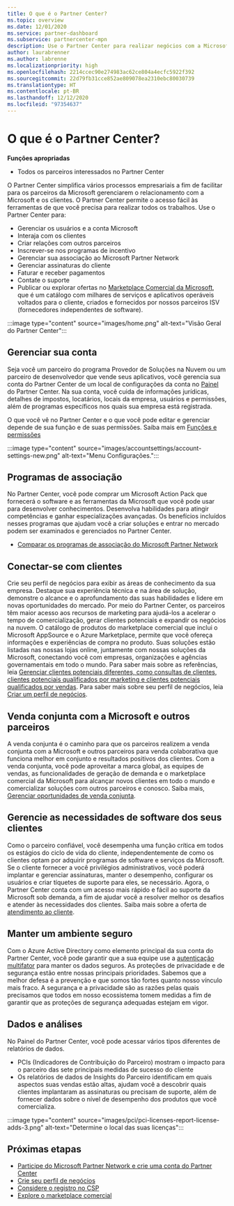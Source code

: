 ```yaml
---
title: O que é o Partner Center?
ms.topic: overview
ms.date: 12/01/2020
ms.service: partner-dashboard
ms.subservice: partnercenter-mpn
description: Use o Partner Center para realizar negócios com a Microsoft e seus clientes
author: laurabrenner
ms.author: labrenne
ms.localizationpriority: high
ms.openlocfilehash: 2214ccec90e274983ac62ce804a4ecfc5922f392
ms.sourcegitcommit: 22d79fb31cce852ae809078ea2310ebc80030739
ms.translationtype: HT
ms.contentlocale: pt-BR
ms.lasthandoff: 12/12/2020
ms.locfileid: "97354637"
---
```

# <a name="what-is-partner-center"></a>O que é o Partner Center?

**Funções apropriadas**

- Todos os parceiros interessados no Partner Center

O Partner Center simplifica vários processos empresariais a fim de facilitar para os parceiros da Microsoft gerenciarem o relacionamento com a Microsoft e os clientes. O Partner Center permite o acesso fácil às ferramentas de que você precisa para realizar todos os trabalhos. Use o Partner Center para:

- Gerenciar os usuários e a conta Microsoft 
- Interaja com os clientes 
- Criar relações com outros parceiros 
- Inscrever-se nos programas de incentivo
- Gerenciar sua associação ao Microsoft Partner Network 
- Gerenciar assinaturas do cliente
- Faturar e receber pagamentos
- Contate o suporte
- Publicar ou explorar ofertas no [Marketplace Comercial da Microsoft](/azure/marketplace), que é um catálogo com milhares de serviços e aplicativos operáveis voltados para o cliente, criados e fornecidos por nossos parceiros ISV (fornecedores independentes de software).

:::image type="content" source="images/home.png" alt-text="Visão Geral do Partner Center":::

## <a name="manage-your-account"></a>Gerenciar sua conta

Seja você um parceiro do programa Provedor de Soluções na Nuvem ou um parceiro de desenvolvedor que vende seus aplicativos, você gerencia sua conta do Partner Center de um local de configurações da conta no [Painel](https://partner.microsoft.com/dashboard/home) do Partner Center. Na sua conta, você cuida de informações jurídicas, detalhes de impostos, locatários, locais da empresa, usuários e permissões, além de programas específicos nos quais sua empresa está registrada. 

O que você vê no Partner Center e o que você pode editar e gerenciar depende de sua função e de suas permissões. Saiba mais em [Funções e permissões](permissions-overview.md)

:::image type="content" source="images/accountsettings/account-settings-new.png" alt-text="Menu Configurações.":::


## <a name="membership-programs"></a>Programas de associação

No Partner Center, você pode comprar um Microsoft Action Pack que fornecerá o software e as ferramentas da Microsoft que você pode usar para desenvolver conhecimentos. Desenvolva habilidades para atingir competências e ganhar especializações avançadas. Os benefícios incluídos nesses programas que ajudam você a criar soluções e entrar no mercado podem ser examinados e gerenciados no Partner Center.

- [Comparar os programas de associação do Microsoft Partner Network](https://partner.microsoft.com/membership/compare-offers) 

## <a name="connect-with-customers"></a>Conectar-se com clientes 

Crie seu perfil de negócios para exibir as áreas de conhecimento da sua empresa. Destaque sua experiência técnica e na área de solução, demonstre o alcance e o aprofundamento das suas habilidades e lidere em novas oportunidades do mercado. Por meio do Partner Center, os parceiros têm maior acesso aos recursos de marketing para ajudá-los a acelerar o tempo de comercialização, gerar clientes potenciais e expandir os negócios na nuvem. O catálogo de produtos do marketplace comercial que inclui o Microsoft AppSource e o Azure Marketplace, permite que você ofereça informações e experiências de compra no produto. Suas soluções estão listadas nas nossas lojas online, juntamente com nossas soluções da Microsoft, conectando você com empresas, organizações e agências governamentais em todo o mundo. Para saber mais sobre as referências, leia [Gerenciar clientes potenciais diferentes, como consultas de clientes, clientes potenciais qualificados por marketing e clientes potenciais qualificados por vendas](manage-leads.md). Para saber mais sobre seu perfil de negócios, leia [Criar um perfil de negócios](create-a-marketing-profile.md).

## <a name="co-sell-with-microsoft-and-other-partners"></a>Venda conjunta com a Microsoft e outros parceiros

A venda conjunta é o caminho para que os parceiros realizem a venda conjunta com a Microsoft e outros parceiros para venda colaborativa que funciona melhor em conjunto e resultados positivos dos clientes.  Com a venda conjunta, você pode aproveitar a marca global, as equipes de vendas, as funcionalidades de geração de demanda e o marketplace comercial da Microsoft para alcançar novos clientes em todo o mundo e comercializar soluções com outros parceiros e conosco. Saiba mais, [Gerenciar oportunidades de venda conjunta](manage-co-sell-opportunities.md).

## <a name="manage-your-customers-software-needs"></a>Gerencie as necessidades de software dos seus clientes

Como o parceiro confiável, você desempenha uma função crítica em todos os estágios do ciclo de vida do cliente, independentemente de como os clientes optam por adquirir programas de software e serviços da Microsoft. Se o cliente fornecer a você privilégios administrativos, você poderá implantar e gerenciar assinaturas, manter o desempenho, configurar os usuários e criar tíquetes de suporte para eles, se necessário. Agora, o Partner Center conta com um acesso mais rápido e fácil ao suporte da Microsoft sob demanda, a fim de ajudar você a resolver melhor os desafios e atender às necessidades dos clientes. Saiba mais sobre a oferta de [atendimento ao cliente](customer-support.md).

## <a name="maintain-a-secure-environment"></a>Manter um ambiente seguro

Com o Azure Active Directory como elemento principal da sua conta do Partner Center, você pode garantir que a sua equipe use a [autenticação multifator](partner-security-requirements-mandating-mfa.md) para manter os dados seguros. As proteções de privacidade e de segurança estão entre nossas principais prioridades. Sabemos que a melhor defesa é a prevenção e que somos tão fortes quanto nosso vínculo mais fraco. A segurança e a privacidade são as razões pelas quais precisamos que todos em nosso ecossistema tomem medidas a fim de garantir que as proteções de segurança adequadas estejam em vigor.

## <a name="data-and-analytics"></a>Dados e análises

No Painel do Partner Center, você pode acessar vários tipos diferentes de relatórios de dados. 

- PCIs (Indicadores de Contribuição do Parceiro) mostram o impacto para o parceiro das sete principais medidas de sucesso do cliente
- Os relatórios de dados de Insights do Parceiro identificam em quais aspectos suas vendas estão altas, ajudam você a descobrir quais clientes implantaram as assinaturas ou precisam de suporte, além de fornecer dados sobre o nível de desempenho dos produtos que você comercializa.

:::image type="content" source="images/pci/pci-licenses-report-license-adds-3.png" alt-text="Determine o local das suas licenças":::


## <a name="next-steps"></a>Próximas etapas

- [Participe do Microsoft Partner Network e crie uma conta do Partner Center](mpn-create-a-partner-center-account.md)
- [Crie seu perfil de negócios](create-a-marketing-profile.md)
- [Considere o registro no CSP](csp-overview.md)
- [Explore o marketplace comercial](csp-commercial-marketplace-overview.md)

